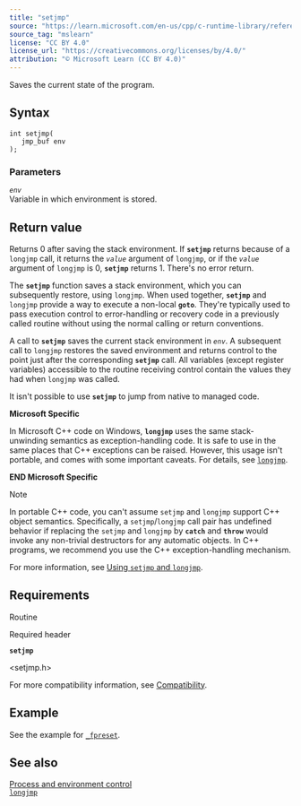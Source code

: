 ```yaml
---
title: "setjmp"
source: "https://learn.microsoft.com/en-us/cpp/c-runtime-library/reference/setjmp?view=msvc-170"
source_tag: "mslearn"
license: "CC BY 4.0"
license_url: "https://creativecommons.org/licenses/by/4.0/"
attribution: "© Microsoft Learn (CC BY 4.0)"
---
```

Saves the current state of the program.

## Syntax

```
int setjmp(
   jmp_buf env
);
```

### Parameters

_`env`_  
Variable in which environment is stored.

## Return value

Returns 0 after saving the stack environment. If **`setjmp`** returns because of a `longjmp` call, it returns the _`value`_ argument of `longjmp`, or if the _`value`_ argument of `longjmp` is 0, **`setjmp`** returns 1. There's no error return.

The **`setjmp`** function saves a stack environment, which you can subsequently restore, using `longjmp`. When used together, **`setjmp`** and `longjmp` provide a way to execute a non-local **`goto`**. They're typically used to pass execution control to error-handling or recovery code in a previously called routine without using the normal calling or return conventions.

A call to **`setjmp`** saves the current stack environment in _`env`_. A subsequent call to `longjmp` restores the saved environment and returns control to the point just after the corresponding **`setjmp`** call. All variables (except register variables) accessible to the routine receiving control contain the values they had when `longjmp` was called.

It isn't possible to use **`setjmp`** to jump from native to managed code.

**Microsoft Specific**

In Microsoft C++ code on Windows, **`longjmp`** uses the same stack-unwinding semantics as exception-handling code. It is safe to use in the same places that C++ exceptions can be raised. However, this usage isn't portable, and comes with some important caveats. For details, see [`longjmp`](https://learn.microsoft.com/en-us/cpp/c-runtime-library/reference/longjmp?view=msvc-170).

**END Microsoft Specific**

Note

In portable C++ code, you can't assume `setjmp` and `longjmp` support C++ object semantics. Specifically, a `setjmp`/`longjmp` call pair has undefined behavior if replacing the `setjmp` and `longjmp` by **`catch`** and **`throw`** would invoke any non-trivial destructors for any automatic objects. In C++ programs, we recommend you use the C++ exception-handling mechanism.

For more information, see [Using `setjmp` and `longjmp`](https://learn.microsoft.com/en-us/cpp/cpp/using-setjmp-longjmp?view=msvc-170).

## Requirements

Routine

Required header

**`setjmp`**

<setjmp.h>

For more compatibility information, see [Compatibility](https://learn.microsoft.com/en-us/cpp/c-runtime-library/compatibility?view=msvc-170).

## Example

See the example for [`_fpreset`](https://learn.microsoft.com/en-us/cpp/c-runtime-library/reference/fpreset?view=msvc-170).

## See also

[Process and environment control](https://learn.microsoft.com/en-us/cpp/c-runtime-library/process-and-environment-control?view=msvc-170)  
[`longjmp`](https://learn.microsoft.com/en-us/cpp/c-runtime-library/reference/longjmp?view=msvc-170)